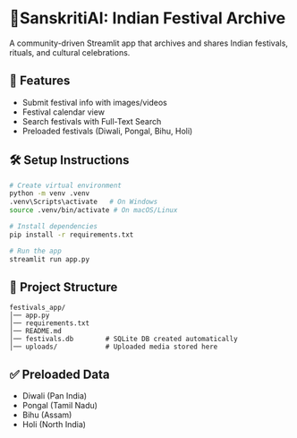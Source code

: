 
# 🎉SanskritiAI: Indian Festival Archive

A community-driven Streamlit app that archives and shares Indian festivals, rituals, and cultural celebrations.

## 🚀 Features
- Submit festival info with images/videos
- Festival calendar view
- Search festivals with Full-Text Search
- Preloaded festivals (Diwali, Pongal, Bihu, Holi)

## 🛠️ Setup Instructions
```bash
# Create virtual environment
python -m venv .venv
.venv\Scripts\activate   # On Windows
source .venv/bin/activate # On macOS/Linux

# Install dependencies
pip install -r requirements.txt

# Run the app
streamlit run app.py
```

## 📂 Project Structure
```
festivals_app/
│── app.py
│── requirements.txt
│── README.md
│── festivals.db        # SQLite DB created automatically
│── uploads/            # Uploaded media stored here
```

## ✅ Preloaded Data
- Diwali (Pan India)
- Pongal (Tamil Nadu)
- Bihu (Assam)
- Holi (North India)
```
